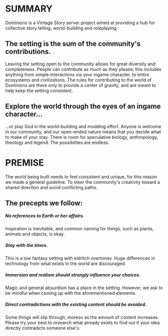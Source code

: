 # SUMMARY

Dominions is a Vintage Story server project aimed at providing a hub for collective story telling, world-building and roleplaying. 

## The setting is the sum of the community's contributions.

Leaving the setting open to the community allows for great diversity and completeness. People can contribute as much as they please; 
this includes anything from simple interactions via your ingame character, to entire ecosystems and civilizations.
The rules for contributing to the world of Dominions are there only to provide a center of gravity, and are meant to help
keep the setting consistent. 

## Explore the world through the eyes of an ingame character...

...or play God in the world-building and modding effort. Anyone is welcome in our community, and our open-ended nature 
means that you decide what to make of your stay. There is room for speculative biology, anthropology, theology and legend. The possibilites
are endless.

# PREMISE

The world being built needs to feel consistent and unique, for this reason we made a general guideline. To steer the community's creativity
toward a shared direction and avoid conflicting paths.

## The precepts we follow:

##### No references to Earth or her affairs.
Inspiration is inevitable, and common naming for things, such as plants, animals and objects, is okay.

##### Stay with the times. 
This is a low fantasy setting with eldritch overtones. Huge differences in technology from what exists in the world are discouraged.

##### Immersion and realism should strongly influence your choices.
Magic and general absurdism has a place in the setting. However, we ask to be mindful when coming up with the aforementioned elements. 

##### Direct contradictions with the existing content should be avoided. 
Some things will slip through, moreso as the amount of content increases. Please try your best to research what already exists to find out if your idea directly contradicts someone else's.
